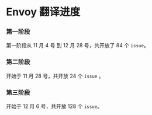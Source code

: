 # Envoy 翻译进度

### 第一阶段

第一阶段从 11 月 4 号 到 12 月 28 号，共开放了 84 个 `issue`。

### 第二阶段

开始于 11 月 28 号，共开放 24 个 `issue` 。

### 第三阶段

开始于 12 月 6 号，共开放 128 个 `issue`。

